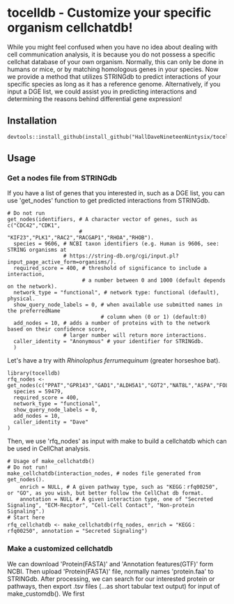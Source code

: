 tocelldb - Customize your specific organism cellchatdb!
========
While you might feel confused when you have no idea about dealing with cell communication analysis, it is because you do not possess a specific cellchat database of your own organism. Normally, this can only be done in humans or mice, or by matching homologous genes in your species. Now we provide a method that utilizes STRINGdb to predict interactions of your specific species as long as it has a reference genome. Alternatively, if you input a DGE list, we could assist you in predicting interactions and determining the reasons behind differential gene expression!
## Installation
    devtools::install_github(install_github("HallDaveNineteenNintysix/tocelldb"))
## Usage
### Get a nodes file from STRINGdb
If you have a list of genes that you interested in, such as a DGE list, you can use 'get_nodes' function to get predicted interactions from STRINGdb.
```
# Do not run
get_nodes(identifiers, # A character vector of genes, such as c("CDC42","CDK1",
                       # "KIF23","PLK1","RAC2","RACGAP1","RHOA","RHOB").
  species = 9606, # NCBI taxon identifiers (e.g. Human is 9606, see: STRING organisms at
                  # https://string-db.org/cgi/input.pl?input_page_active_form=organisms/).
  required_score = 400, # threshold of significance to include a interaction,
                        # a number between 0 and 1000 (default depends on the network).
  network_type = "functional", # network type: functional (default), physical.
  show_query_node_labels = 0, # when available use submitted names in the preferredName
                              # column when (0 or 1) (default:0)
  add_nodes = 10, # adds a number of proteins with to the network based on their confidence score,
                  # larger number will return more interactions.
  caller_identity = "Anonymous" # your identifier for STRINGdb.
  )
```
Let's have a try with _Rhinolophus ferrumequinum_ (greater horseshoe bat).
```
library(tocelldb)
rfq_nodes <- get_nodes(c("PPAT","GPR143","GAD1","ALDH5A1","GOT2","NAT8L","ASPA","FOLH1"), 
  species = 59479,
  required_score = 400,
  network_type = "functional",
  show_query_node_labels = 0,
  add_nodes = 10,
  caller_identity = "Dave"
)
```
Then, we use 'rfq_nodes' as input with make to build a cellchatdb which can be used in CellChat analysis.
```
# Usage of make_cellchatdb()
# Do not run!
make_cellchatdb(interaction_nodes, # nodes file generated from get_nodes().
    enrich = NULL, # A given pathway type, such as "KEGG：rfq00250", or "GO", as you wish, but better follow the CellChat db format.
    annotation = NULL # A given interaction type, one of "Secreted Signaling", "ECM-Recptor", "Cell-Cell Contact", "Non-protein Signaling".)
# Start here
rfq_cellchatdb <- make_cellchatdb(rfq_nodes, enrich = "KEGG：rfq00250", annotation = "Secreted Signaling")
```
### Make a customized cellchatdb
We can download 'Protein(FASTA)' and 'Annotation features(GTF)' form NCBI. Then upload 'Protein(FASTA)' file, normally names 'protein.faa' to STRINGdb. After processing, we can search for our interested protein or pathways, then export .tsv files (...as short tabular text output) for input of make_customdb(). We first
